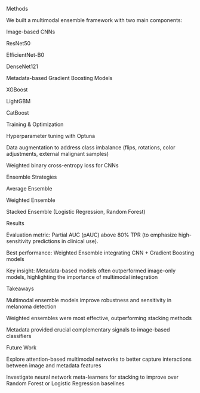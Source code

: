 Methods

We built a multimodal ensemble framework with two main components:

Image-based CNNs

ResNet50

EfficientNet-B0

DenseNet121

Metadata-based Gradient Boosting Models

XGBoost

LightGBM

CatBoost

Training & Optimization

Hyperparameter tuning with Optuna

Data augmentation to address class imbalance (flips, rotations, color adjustments, external malignant samples)

Weighted binary cross-entropy loss for CNNs

Ensemble Strategies

Average Ensemble

Weighted Ensemble

Stacked Ensemble (Logistic Regression, Random Forest)

Results

Evaluation metric: Partial AUC (pAUC) above 80% TPR (to emphasize high-sensitivity predictions in clinical use).

Best performance: Weighted Ensemble integrating CNN + Gradient Boosting models

Key insight: Metadata-based models often outperformed image-only models, highlighting the importance of multimodal integration

Takeaways

Multimodal ensemble models improve robustness and sensitivity in melanoma detection

Weighted ensembles were most effective, outperforming stacking methods

Metadata provided crucial complementary signals to image-based classifiers

Future Work

Explore attention-based multimodal networks to better capture interactions between image and metadata features

Investigate neural network meta-learners for stacking to improve over Random Forest or Logistic Regression baselines
